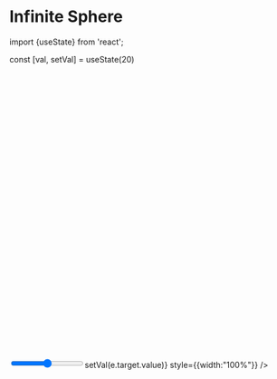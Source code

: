 # Infinite Sphere
import {useState} from 'react';

const [val, setVal] = useState(20)
<div>
			<svg viewBox="0 0 100 100">
				<circle cx="50%" cy="50%" r={Math.pow(val/10,3)}/>
			</svg>
			<input type="range" // id="volume" name="volume"
			    value={val}
			    onChange={e=>setVal(e.target.value)}
		        style={{width:"100%"}}
	        />
</div>






